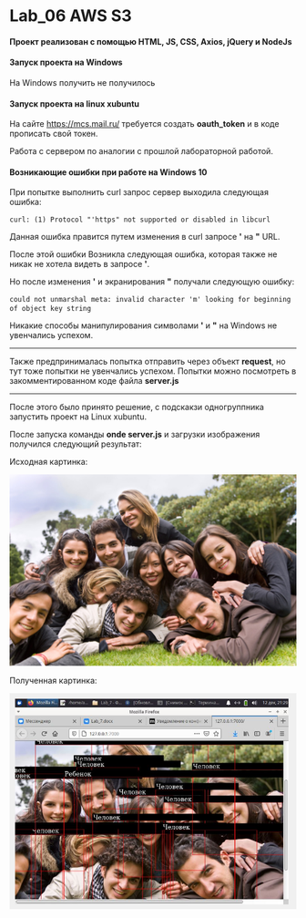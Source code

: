# Lab_06 AWS S3

#### Проект реализован с помощью HTML, JS, CSS, Axios, jQuery и NodeJs

#### Запуск проекта на Windows

На Windows получить не получилось

#### Запуск проекта на linux xubuntu

На сайте https://mcs.mail.ru/ требуется создать **oauth_token** и в коде прописать свой токен.

Работа с сервером по аналогии с прошлой лабораторной работой.

#### Возникающие ошибки при работе на Windows 10

При попытке выполнить curl запрос сервер выходила следующая ошибка: 
    
    curl: (1) Protocol "'https" not supported or disabled in libcurl

Данная ошибка правится путем изменения в curl запросе **'** на **"** URL.

После этой ошибки Возникла следующая ошибка, которая также не никак не хотела видеть в запросе **'**.

Но после изменения **'** и экранирования **"** получали следующую ошибку:

    could not unmarshal meta: invalid character 'm' looking for beginning of object key string

Никакие способы манипулирования символами **'** и **"** на Windows не увенчались успехом.

---

Также предпринималась попытка отправить через объект **request**, но тут тоже попытки не увенчались успехом. Попытки можно посмотреть в закомментированном коде файла **server.js**

---

После этого было принято решение, с подскакзи одногруппника запустить проект на Linux xubuntu.

После запуска команды **onde server.js** и загрузки изображения получился следующий результат:

Исходная картинка:

![](./group-of-young-peopl.jpeg)

Полученная картинка:

![](./img/result.jpg)